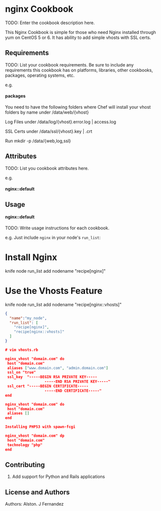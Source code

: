 nginx Cookbook
==============
TODO: Enter the cookbook description here.

This Nginx Cookbook is simple for those who need Nginx installed through yum on CentOS 5 or 6. It has ability to add simple vhosts  with SSL certs.

Requirements
------------
TODO: List your cookbook requirements. Be sure to include any requirements this cookbook has on platforms, libraries, other cookbooks, packages, operating systems, etc.

e.g.
#### packages
You need to have the following folders where Chef will install your vhost
folders by name under /data/web/{vhost}

Log Files under /data/log/{vhost}.error.log | access.log  

SSL Certs under /data/ssl/{vhost}.key | .crt

Run
mkdir -p /data/{web,log,ssl}

Attributes
----------
TODO: List you cookbook attributes here.

e.g.
#### nginx::default

Usage
-----
#### nginx::default
TODO: Write usage instructions for each cookbook.

e.g.
Just include `nginx` in your node's `run_list`:
#  Install Nginx
knife node run_list add nodename "recipe[nginx]"
#  Use the Vhosts Feature
knife node run_list add nodename "recipe[nginx::vhosts]"

```json
{
  "name":"my_node",
  "run_list": [
    "recipe[nginx]",
    "recipe[nginx::vhosts]"
  ]
}

# vim vhosts.rb

nginx_vhost "domain.com" do
 host "domain.com"
 aliases ["www.domain.com", "admin.domain.com"]
 ssl_on "true"
 ssl_key  "-----BEGIN RSA PRIVATE KEY-----
                  -----END RSA PRIVATE KEY-----"
 ssl_cert "-----BEGIN CERTIFICATE-----
                  -----END CERTIFICATE-----"
end

nginx_vhost "domain.com" do
 host "domain.com"
 aliases []
end

Installing PHP53 with spawn-fcgi

nginx_vhost "domain.com" dp
 host "domain.com"
 technology "php"
end

```


Contributing
------------
1) Add support for Python and Rails applications

License and Authors
-------------------
Authors: Alston. J Fernandez
